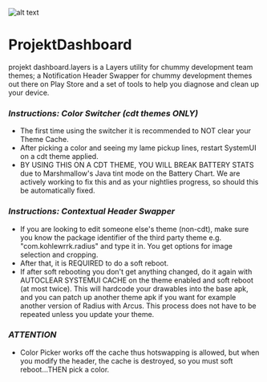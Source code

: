 ![alt text][logo]

[logo]: http://i.imgur.com/fzK5HKl.jpg

# ProjektDashboard 
projekt dashboard.layers is a Layers utility for chummy development team themes; a Notification Header Swapper for chummy development themes out there on Play Store and a set of tools to help you diagnose and clean up your device.

### _Instructions: Color Switcher (cdt themes ONLY)_
- The first time using the switcher it is recommended to NOT clear your Theme Cache. 
- After picking a color and seeing my lame pickup lines, restart SystemUI on a cdt theme applied. 
- BY USING THIS ON A CDT THEME, YOU WILL BREAK BATTERY STATS due to Marshmallow's Java tint mode on the Battery Chart. We are actively working to fix this and as your nightlies progress, so should this be automatically fixed.

### _Instructions: Contextual Header Swapper_
- If you are looking to edit someone else's theme (non-cdt), make sure you know the package identifier of the third party theme e.g. "com.kohlewrrk.radius" and type it in. You get options for image selection and cropping.
- After that, it is REQUIRED to do a soft reboot. 
- If after soft rebooting you don't get anything changed, do it again with AUTOCLEAR SYSTEMUI CACHE on the theme enabled and soft reboot (at most twice). This will hardcode your drawables into the base apk, and you can patch up another theme apk if you want for example another version of Radius with Arcus. This process does not have to be repeated unless you update your theme.

### _ATTENTION_ 
- Color Picker works off the cache thus hotswapping is allowed, but when you modify the header, the cache is destroyed, so you must soft reboot...THEN pick a color.
